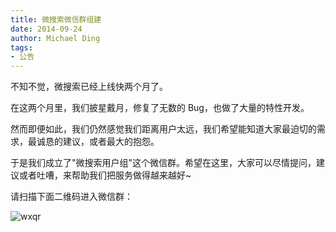 ```yaml
---
title: 微搜索微信群组建
date: 2014-09-24
author: Michael Ding
tags:
- 公告
---
```


不知不觉，微搜索已经上线快两个月了。

在这两个月里，我们披星戴月，修复了无数的 Bug，也做了大量的特性开发。

然而即便如此，我们仍然感觉我们距离用户太远，我们希望能知道大家最迫切的需求，最诚恳的建议，或者最大的抱怨。

于是我们成立了"微搜索用户组"这个微信群。希望在这里，大家可以尽情提问，建议或者吐嘈，来帮助我们把服务做得越来越好~

请扫描下面二维码进入微信群：

![wxqr](qrcode_wx.png)
